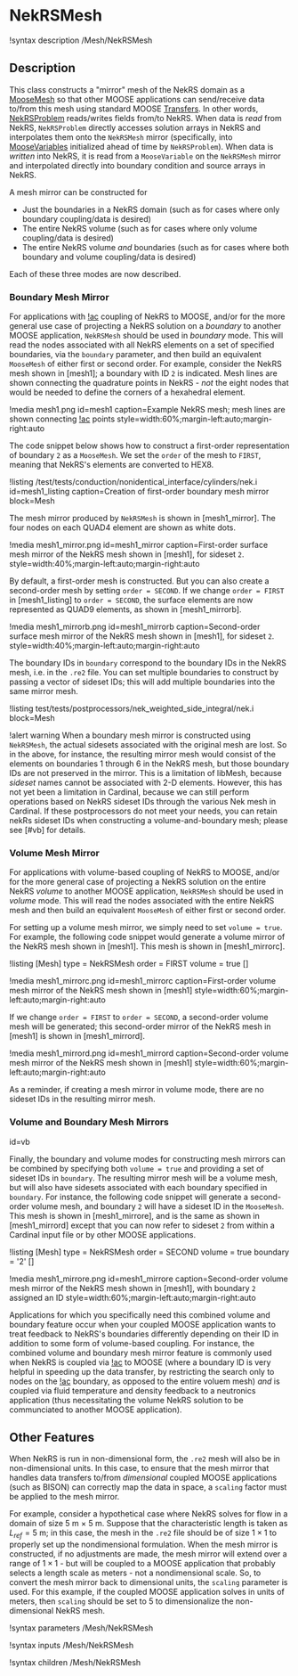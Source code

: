 # NekRSMesh

!syntax description /Mesh/NekRSMesh

## Description

This class constructs a "mirror" mesh of the NekRS domain as a
[MooseMesh](https://mooseframework.inl.gov/source/mesh/MooseMesh.html) so that
other MOOSE applications can send/receive data to/from this mesh using standard
MOOSE [Transfers](https://mooseframework.inl.gov/syntax/Transfers/index.html). In other
words, [NekRSProblem](/problems/NekRSProblem.md) reads/writes fields from/to NekRS.
When data is *read* from NekRS, `NekRSProblem` directly
accesses solution arrays in NekRS and interpolates them onto the `NekRSMesh` mirror
(specifically, into [MooseVariables](https://mooseframework.inl.gov/source/variables/MooseVariable.html)
initialized ahead of time by `NekRSProblem`). When
data is *written* into NekRS, it is read from a `MooseVariable` on the `NekRSMesh` mirror
and interpolated directly into boundary condition and source arrays in NekRS.

A mesh mirror can be constructed for

- Just the boundaries in a NekRS domain (such as for cases where only boundary coupling/data is desired)
- The entire NekRS volume (such as for cases where only volume coupling/data is desired)
- The entire NekRS volume *and* boundaries (such as for cases where both boundary and volume coupling/data is desired)

Each of these three modes are now described.

### Boundary Mesh Mirror

For applications with [!ac](CHT) coupling of NekRS to MOOSE, and/or for the more general
use case of projecting a NekRS solution on a *boundary* to another MOOSE application,
`NekRSMesh` should be used in *boundary* mode. This will read the nodes associated with
all NekRS elements on a set of specified boundaries, via the `boundary` parameter, and
then build an equivalent `MooseMesh` of either first or second order. For example, consider
the NekRS mesh shown in [mesh1]; a boundary with ID `2` is indicated. Mesh lines are shown
connecting the quadrature points in NekRS - *not* the eight nodes that would be needed to
define the corners of a hexahedral element.

!media mesh1.png
  id=mesh1
  caption=Example NekRS mesh; mesh lines are shown connecting [!ac](GLL) points
  style=width:60%;margin-left:auto;margin-right:auto

The code snippet below shows how to construct a first-order representation of boundary `2` as a `MooseMesh`.
We set the `order` of the mesh to `FIRST`, meaning that NekRS's elements are converted
to HEX8.

!listing /test/tests/conduction/nonidentical_interface/cylinders/nek.i
  id=mesh1_listing
  caption=Creation of first-order boundary mesh mirror
  block=Mesh

The mesh mirror produced by `NekRSMesh` is shown in [mesh1_mirror]. The four nodes
on each QUAD4 element are shown as white dots.

!media mesh1_mirror.png
  id=mesh1_mirror
  caption=First-order surface mesh mirror of the NekRS mesh shown in [mesh1], for sideset `2`.
  style=width:40%;margin-left:auto;margin-right:auto

By default, a first-order mesh is constructed. But you can also create a second-order
mesh by setting `order = SECOND`. If we change `order = FIRST` in
[mesh1_listing] to `order = SECOND`, the surface elements are now represented as QUAD9 elements,
as shown in [mesh1_mirrorb].

!media mesh1_mirrorb.png
  id=mesh1_mirrorb
  caption=Second-order surface mesh mirror of the NekRS mesh shown in [mesh1], for sideset `2`.
  style=width:40%;margin-left:auto;margin-right:auto

The boundary IDs in `boundary` correspond to the boundary IDs in the NekRS mesh,
i.e. in the `.re2` file. You can set multiple boundaries to construct by passing a vector of sideset IDs;
this will add multiple boundaries into the same mirror mesh.

!listing test/tests/postprocessors/nek_weighted_side_integral/nek.i
  block=Mesh

!alert warning
When a boundary mesh mirror is constructed using `NekRSMesh`, the actual sidesets
associated with the original mesh are lost. So in the above, for instance, the resulting
mirror mesh would consist of the elements on boundaries 1 through 6 in the NekRS mesh,
but those boundary IDs are not preserved in the mirror. This is a limitation of libMesh,
because *sideset* names cannot be associated with 2-D elements. However, this has not yet
been a limitation in Cardinal, because we can still perform operations based on NekRS
sideset IDs through the various Nek mesh in Cardinal.
If these postprocessors do not meet your needs, you can retain nekRs sideset IDs when
constructing a volume-and-boundary mesh; please see [#vb] for details.

### Volume Mesh Mirror

For applications with volume-based coupling of NekRS to MOOSE, and/or for the more
general case of projecting a NekRS solution on the entire NekRS *volume* to
another MOOSE application, `NekRSMesh` should be used in *volume* mode. This will
read the nodes associated with the entire NekRS mesh and then build an equivalent
`MooseMesh` of either first or second order.

For setting up a volume mesh mirror, we simply need to set `volume = true`.
For example, the following code snippet
would generate a volume mirror of the NekRS mesh shown in [mesh1]. This mesh is
shown in [mesh1_mirrorc].

!listing
[Mesh]
  type = NekRSMesh
  order = FIRST
  volume = true
[]

!media mesh1_mirrorc.png
  id=mesh1_mirrorc
  caption=First-order volume mesh mirror of the NekRS mesh shown in [mesh1]
  style=width:60%;margin-left:auto;margin-right:auto

If we change `order = FIRST` to `order = SECOND`, a second-order volume mesh
will be generated; this second-order mirror of the NekRS mesh in [mesh1] is
shown in [mesh1_mirrord].

!media mesh1_mirrord.png
  id=mesh1_mirrord
  caption=Second-order volume mesh mirror of the NekRS mesh shown in [mesh1]
  style=width:60%;margin-left:auto;margin-right:auto

As a reminder, if creating a mesh mirror in volume mode, there are no sideset
IDs in the resulting mirror mesh.

### Volume and Boundary Mesh Mirrors
  id=vb

Finally, the boundary and volume modes for constructing mesh mirrors can be
combined by specifying both `volume = true` and providing a set of sideset IDs
in `boundary`. The resulting mirror mesh will be a volume mesh, but will also
have sidesets associated with each boundary specified in `boundary`. For instance,
the following code snippet will generate a second-order volume mesh, and boundary
`2` will have a sideset ID in the `MooseMesh`. This mesh is shown in
[mesh1_mirrore], and is the same as shown in [mesh1_mirrord] except that you can
now refer to sideset `2` from within a Cardinal input file or by other MOOSE
applications.

!listing
[Mesh]
  type = NekRSMesh
  order = SECOND
  volume = true
  boundary = '2'
[]

!media mesh1_mirrore.png
  id=mesh1_mirrore
  caption=Second-order volume mesh mirror of the NekRS mesh shown in [mesh1], with boundary `2` assigned an ID
  style=width:60%;margin-left:auto;margin-right:auto

Applications for which you specifically need this combined volume and boundary feature
occur when your coupled MOOSE application wants to treat feedback to NekRS's boundaries
differently depending on their ID in addition to some form of volume-based coupling.
For instance, the combined volume and boundary mesh mirror feature is commonly used
when NekRS is coupled via [!ac](CHT) to MOOSE (where a boundary ID is very helpful in speeding
up the data transfer, by restricting the search only to nodes on the [!ac](CHT) boundary,
as opposed to the entire voluem mesh) *and* is coupled via fluid temperature and density
feedback to a neutronics application (thus necessitating the volume NekRS solution to
be communciated to another MOOSE application).

## Other Features

When NekRS is run in non-dimensional form, the `.re2` mesh will also be in non-dimensional
units. In this case, to ensure that the mesh mirror that handles data transfers to/from
*dimensional* coupled MOOSE applications (such as BISON) can correctly map the data in
space, a `scaling` factor must be applied to the mesh mirror.

For example, consider a hypothetical case where NekRS solves for
flow in a domain of size 5 m $\times$ 5 m. Suppose that the characteristic length is
taken as $L_{ref}=5$ m; in this case, the mesh in the `.re2` file should be of size
$1\times1$ to properly set up the nondimensional formulation. When the mesh mirror is constructed,
if no adjustments are made, the mesh mirror will extend over a range of $1\times1$ - but will
be coupled to a MOOSE application that probably selects a length scale as meters - not a nondimensional
scale. So, to convert the mesh mirror back to dimensional units, the `scaling` parameter
is used. For this example, if the coupled MOOSE application solves in units of meters,
then `scaling` should be set to 5 to dimensionalize the non-dimensional NekRS mesh.

!syntax parameters /Mesh/NekRSMesh

!syntax inputs /Mesh/NekRSMesh

!syntax children /Mesh/NekRSMesh
